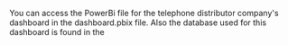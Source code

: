 You can access the PowerBi file for the telephone distributor company's dashboard in the dashboard.pbix file. Also the database used for this dashboard is found in the 
